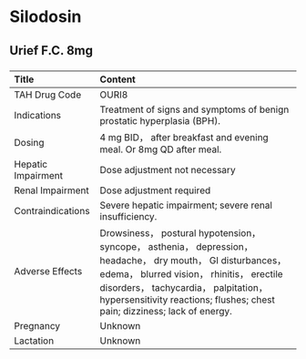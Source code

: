 # Silodosin

## Urief F.C. 8mg

##### 

| Title              | Content                                                                                                                                                                                                                                                                         |
|:-------------------|:--------------------------------------------------------------------------------------------------------------------------------------------------------------------------------------------------------------------------------------------------------------------------------|
| TAH Drug Code      | OURI8                                                                                                                                                                                                                                                                           |
| Indications        | Treatment of signs and symptoms of benign prostatic hyperplasia (BPH).                                                                                                                                                                                                          |
| Dosing             | 4 mg BID， after breakfast and evening meal. Or 8mg QD after meal.                                                                                                                                                                                                              |
| Hepatic Impairment | Dose adjustment not necessary                                                                                                                                                                                                                                                   |
| Renal Impairment   | Dose adjustment required                                                                                                                                                                                                                                                        |
| Contraindications  | Severe hepatic impairment; severe renal insufficiency.                                                                                                                                                                                                                          |
| Adverse Effects    | Drowsiness， postural hypotension， syncope， asthenia， depression， headache， dry mouth， GI disturbances， edema， blurred vision， rhinitis， erectile disorders， tachycardia， palpitation， hypersensitivity reactions; flushes; chest pain; dizziness; lack of energy. |
| Pregnancy          | Unknown                                                                                                                                                                                                                                                                         |
| Lactation          | Unknown                                                                                                                                                                                                                                                                         |

